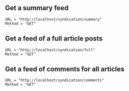 ## Get a summary feed
    URL = "http://localhost/syndication/summary"
    Method = "GET"

## Get a feed of a full article posts
    URL = "http://localhost/syndication/full"
    Method = "GET"
   
## Get a feed of comments for all articles
    URL = "http://localhost/syndication/comments"
    Method = "GET"